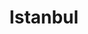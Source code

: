 ---
codehost: https://github.com/istanbuljs
logohandle: js_istanbul
sort: istanbul.js
title: Istanbul
website: https://istanbul.js.org/
---